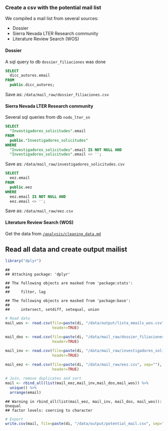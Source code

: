### Create a csv with the potential mail list

We compiled a mail list from several sources:

-   Dossier
-   Sierra Nevada LTER Research community
-   Literature Review Search (WOS)

#### Dossier

A sql query to db `dossier_filiaciones` was done

``` sql
SELECT 
  dicc_autores.email
FROM 
  public.dicc_autores;
```

Save as: `/data/mail_raw/dossier_filiaciones.csv`

#### Sierra Nevada LTER Research community

Several sql queries from db `nodo_lter_sn`

``` sql
SELECT 
  "Investigadores_solicitudes".email
FROM 
  public."Investigadores_solicitudes" 
WHERE 
  "Investigadores_solicitudes".email IS NOT NULL AND
  "Investigadores_solicitudes".email <> '';
```

Save as: `/data/mail_raw/investigadores_solicitudes.csv`

``` sql
SELECT 
  eez.email
FROM 
  public.eez
WHERE 
  eez.email IS NOT NULL AND
  eez.email <> '';
```

Save as: `/data/mail_raw/eez.csv`

#### Literature Review Search (WOS)

Get the data from [`/analysis/cleaning_data.md`](analysis/cleaning_data.md)

Read all data and create output mailist
---------------------------------------

``` r
library("dplyr")
```

    ## 
    ## Attaching package: 'dplyr'

    ## The following objects are masked from 'package:stats':
    ## 
    ##     filter, lag

    ## The following objects are masked from 'package:base':
    ## 
    ##     intersect, setdiff, setequal, union

``` r
# Read data
mail_wos <- read.csv(file=paste(di, "/data/output/lista_emails_wos.csv", sep=""),
                     header=TRUE) 

mail_dos <- read.csv(file=paste(di, "/data/mail_raw/dossier_filiaciones.csv", sep=""), 
                     header=TRUE) 

mail_inv <- read.csv(file=paste(di, "/data/mail_raw/investigadores_solicitudes.csv", sep=""), 
                     header=TRUE) 
    
mail_eez <- read.csv(file=paste(di, "/data/mail_raw/eez.csv", sep=""), 
                     header=TRUE) 

# Join, remove duplicates and sort 
mail <- rbind_all(list(mail_eez,mail_inv,mail_dos,mail_wos)) %>%
  unique() %>%
  arrange(email) 
```

    ## Warning in rbind_all(list(mail_eez, mail_inv, mail_dos, mail_wos)): Unequal
    ## factor levels: coercing to character

``` r
# Export 
write.csv(mail, file=paste(di, "/data/output/potential_mail.csv", sep=""), quote=FALSE, row.names = FALSE)
```
